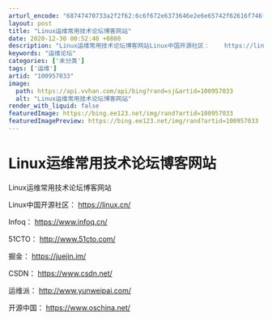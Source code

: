 ```yaml
---
arturl_encode: "68747470733a2f2f62:6c6f672e6373646e2e6e65742f62616f746f6e67313835372f:61727469636c652f64657461696c732f313030393537303333"
layout: post
title: "Linux运维常用技术论坛博客网站"
date: 2020-12-30 00:52:40 +0800
description: "Linux运维常用技术论坛博客网站Linux中国开源社区：    https://linux.cn/"
keywords: "运维论坛"
categories: ['未分类']
tags: ['运维']
artid: "100957033"
image:
  path: https://api.vvhan.com/api/bing?rand=sj&artid=100957033
  alt: "Linux运维常用技术论坛博客网站"
render_with_liquid: false
featuredImage: https://bing.ee123.net/img/rand?artid=100957033
featuredImagePreview: https://bing.ee123.net/img/rand?artid=100957033
---
```


# Linux运维常用技术论坛博客网站

Linux运维常用技术论坛博客网站
  
Linux中国开源社区：
<https://linux.cn/>
  
Infoq：
<https://www.infoq.cn/>
  
51CTO：
<http://www.51cto.com/>
  
掘金：
<https://juejin.im/>
  
CSDN：
<https://www.csdn.net/>
  
运维派：
<http://www.yunweipai.com/>
  
开源中国：
<https://www.oschina.net/>